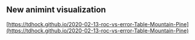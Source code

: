 ## New animint visualization
[https://tdhock.github.io/2020-02-13-roc-vs-error-Table-Mountain-Pine](https://tdhock.github.io/2020-02-13-roc-vs-error-Table-Mountain-Pine)

